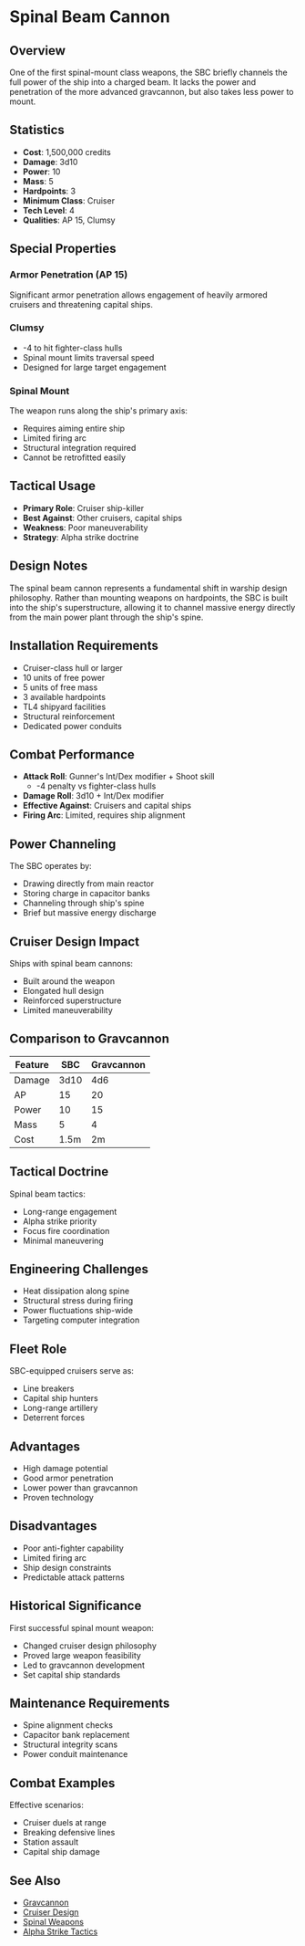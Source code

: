 # Spinal Beam Cannon

## Overview
One of the first spinal-mount class weapons, the SBC briefly channels the full power of the ship into a charged beam. It lacks the power and penetration of the more advanced gravcannon, but also takes less power to mount.

## Statistics
- **Cost**: 1,500,000 credits
- **Damage**: 3d10
- **Power**: 10
- **Mass**: 5
- **Hardpoints**: 3
- **Minimum Class**: Cruiser
- **Tech Level**: 4
- **Qualities**: AP 15, Clumsy

## Special Properties

### Armor Penetration (AP 15)
Significant armor penetration allows engagement of heavily armored cruisers and threatening capital ships.

### Clumsy
- -4 to hit fighter-class hulls
- Spinal mount limits traversal speed
- Designed for large target engagement

### Spinal Mount
The weapon runs along the ship's primary axis:
- Requires aiming entire ship
- Limited firing arc
- Structural integration required
- Cannot be retrofitted easily

## Tactical Usage
- **Primary Role**: Cruiser ship-killer
- **Best Against**: Other cruisers, capital ships
- **Weakness**: Poor maneuverability
- **Strategy**: Alpha strike doctrine

## Design Notes
The spinal beam cannon represents a fundamental shift in warship design philosophy. Rather than mounting weapons on hardpoints, the SBC is built into the ship's superstructure, allowing it to channel massive energy directly from the main power plant through the ship's spine.

## Installation Requirements
- Cruiser-class hull or larger
- 10 units of free power
- 5 units of free mass
- 3 available hardpoints
- TL4 shipyard facilities
- Structural reinforcement
- Dedicated power conduits

## Combat Performance
- **Attack Roll**: Gunner's Int/Dex modifier + Shoot skill
  - -4 penalty vs fighter-class hulls
- **Damage Roll**: 3d10 + Int/Dex modifier
- **Effective Against**: Cruisers and capital ships
- **Firing Arc**: Limited, requires ship alignment

## Power Channeling
The SBC operates by:
- Drawing directly from main reactor
- Storing charge in capacitor banks
- Channeling through ship's spine
- Brief but massive energy discharge

## Cruiser Design Impact
Ships with spinal beam cannons:
- Built around the weapon
- Elongated hull design
- Reinforced superstructure
- Limited maneuverability

## Comparison to Gravcannon
| Feature | SBC | Gravcannon |
|---------|-----|------------|
| Damage | 3d10 | 4d6 |
| AP | 15 | 20 |
| Power | 10 | 15 |
| Mass | 5 | 4 |
| Cost | 1.5m | 2m |

## Tactical Doctrine
Spinal beam tactics:
- Long-range engagement
- Alpha strike priority
- Focus fire coordination
- Minimal maneuvering

## Engineering Challenges
- Heat dissipation along spine
- Structural stress during firing
- Power fluctuations ship-wide
- Targeting computer integration

## Fleet Role
SBC-equipped cruisers serve as:
- Line breakers
- Capital ship hunters
- Long-range artillery
- Deterrent forces

## Advantages
- High damage potential
- Good armor penetration
- Lower power than gravcannon
- Proven technology

## Disadvantages
- Poor anti-fighter capability
- Limited firing arc
- Ship design constraints
- Predictable attack patterns

## Historical Significance
First successful spinal mount weapon:
- Changed cruiser design philosophy
- Proved large weapon feasibility
- Led to gravcannon development
- Set capital ship standards

## Maintenance Requirements
- Spine alignment checks
- Capacitor bank replacement
- Structural integrity scans
- Power conduit maintenance

## Combat Examples
Effective scenarios:
- Cruiser duels at range
- Breaking defensive lines
- Station assault
- Capital ship damage

## See Also
- [Gravcannon](gravcannon.md)
- [Cruiser Design](../cruiser-configurations.md)
- [Spinal Weapons](../weapons-technology.md#spinal-mounts)
- [Alpha Strike Tactics](../combat-tactics.md#alpha-strikes)